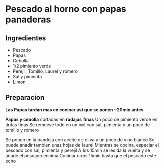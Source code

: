 # Pescado al horno con papas panaderas

## Ingredientes
- Pescado
- Papas
- Cebolla
- 1/2 pimiento verde
- Perejil, Tomillo, Laurel y romero
- Sal y pimienta
- Limon

## Preparacion

**Las Papas tardan mas en cocinar asi que se ponen ~20min antes**

**Papas y cebolla** cortadas en **rodajas finas**
Un poco de pimiento verde en tiritas finas
Se remueve todo en un bol con sal, pimienta y un poco de tomillo y romero

Se ponen en la bandeja con aceite de oliva y un poco de vino blanco
Se puede anadir tambien unas hojas de laurel
Mientras se cocina, especiar el pescado con sal, pimienta y perejil
A los 15min se les da la vuelta y se anade el pescado encima
Cocinar unos 15min hasta que el pescado este echo

